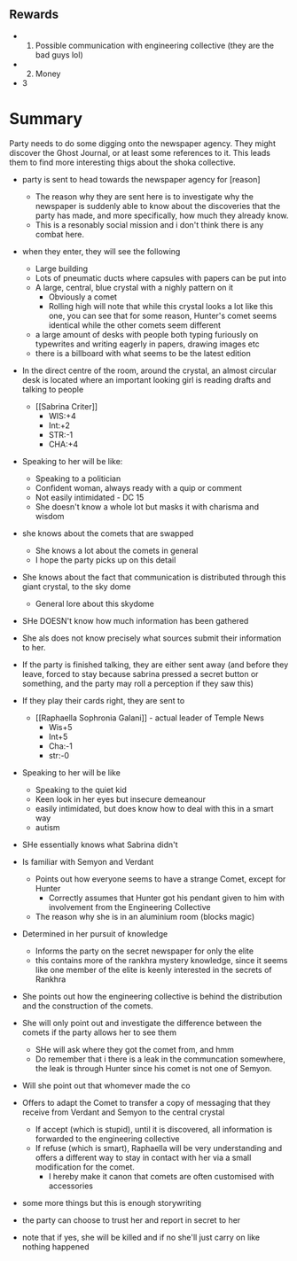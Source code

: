 ## Rewards
- 1. Possible communication with engineering collective (they are the bad guys lol)
- 2. Money
- 3

# Summary
Party needs to do some digging onto the newspaper agency. They might discover the Ghost Journal, or at least some references to it. This leads them to find more interesting thigs about the shoka collective.

- party is sent to head towards the newspaper agency for [reason]
	- The reason why they are sent here is to investigate why the newspaper is suddenly able to know about the discoveries that the party has made, and more specifically, how much they already know.
	- This is a resonably social mission and i don't think there is any combat here.
- when they enter, they will see the following
	- Large building
	- Lots of pneumatic ducts where capsules with papers can be put into
	- A large, central, blue crystal with a nighly pattern on it
		- Obviously a comet
		- Rolling high will note that while this crystal looks a lot like this one, you can see that for some reason, Hunter's comet seems identical while the other comets seem different
	- a large amount of desks with people both typing furiously on typewrites and writing eagerly in papers, drawing images etc
	- there is a billboard with what seems to be the latest edition
- In the direct centre of the room, around the crystal, an almost circular desk is located where an important looking girl is reading drafts and talking to people
	- [[Sabrina Criter]]
		- WIS:+4
		- Int:+2
		- STR:-1
		- CHA:+4
- Speaking to her will be like:
	- Speaking to a politician
	- Confident woman, always ready with a quip or comment
	- Not easily intimidated - DC 15
	- She doesn't know a whole lot but masks it with charisma and wisdom
- she knows about the comets that are swapped
	- She knows a lot about the comets in general
	- I hope the party picks up on this detail
- She knows about the fact that communication is distributed through this giant crystal, to the sky dome
	- General lore about this skydome
- SHe DOESN't know how much information has been gathered
- She als does not know precisely what sources submit their information to her.
- If the party is finished talking, they are either sent away (and before they leave, forced to stay because sabrina pressed a secret button or something, and the party may roll a perception if they saw this)
- If they play their cards right, they are sent to 
	- [[Raphaella Sophronia Galani]] - actual leader of Temple News 
		- Wis+5
		- Int+5
		- Cha:-1
		- str:-0
- Speaking to her will be like
	- Speaking to the quiet kid
	- Keen look in her eyes but insecure demeanour
	- easily intimidated, but does know how to deal with this in a smart way
	- autism
- SHe essentially knows what Sabrina didn't
- Is familiar with Semyon and Verdant
	- Points out how everyone seems to have a strange Comet, except for Hunter
		- Correctly assumes that Hunter got his pendant given to him with involvement from the Engineering Collective
	- The reason why she is in an aluminium room (blocks magic)
- Determined in her pursuit of knowledge
	- Informs the party on the secret newspaper for only the elite
	- this contains more of the rankhra mystery knowledge, since it seems like one member of the elite is keenly interested in the secrets of Rankhra


- She points out how the engineering collective is behind the distribution and the construction of the comets.
- She will only point out and investigate the difference between the comets if the party allows her to see them
	- SHe will ask where they got the comet from, and hmm
	- Do remember that i there is a leak in the communcation somewhere, the leak is through Hunter since his comet is not one of Semyon.
- Will she point out that whomever made the co

- Offers to adapt the Comet to transfer a copy of messaging that they receive from Verdant and Semyon to the central crystal
	- If accept (which is stupid), until it is discovered, all information is forwarded to the engineering collective
	- If refuse (which is smart), Raphaella will be very understanding and offers a different way to stay in contact with her via a small modification for the comet.
		- I hereby make it canon that comets are often customised with accessories
- some more things but this is enough storywriting
- the party can choose to trust her and report in secret to her
- note that if yes, she will be killed and if no she'll just carry on like nothing happened

